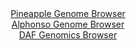 <div id="Pineapple_Genome_Browser" align="center">
  <a href="https://igv.org/app/?sessionURL=blob:zZJta9swFIX_iyBlA8eW7NiuDWXkravpSFizNE1KMbItO0ptyZNkO2nIf59WNvap0HzYGEggXSTdc46eI2iJkJQzEALbRK6JEDCA3PJugau6JDNcEQnCHJeSGECQnAjCUgLCI8ixVHh590Xf3CpVy9CyqKr7FWYFN6Vj4gq_cIY7aaa8ssa8LHHCBVZcSGskcMstWrT9jiS4rk3d2zFdK8MKW7ist5xJbtWEFXGn34t_l.KCMF6RuGpKRV8FxFqP1piZOf40XC2GaUqkvCWHKLsa3kbDe2e63Hz2xpvl_Ga19FYXC1owrBpBrtYDO7k8LJYP7XiiMnfSs0e1njzyi.JuN.w5k4vpvqaCyCvko8sBHPiDgQ6Hsozs_yffetAzvW8m89082qHk_nnSYa.IHkYbNSXfnDd8u.BkgJKnjWYBpFvhhwgaDvQM1_b6P5fo0oAw0OkITkH4.GQAJXD6rI8_HoE61JoYIMn35hUeA3CREQHCfgChj4LAdnUPGAToZBxBI8q_F.318i7woT20bS_Oaak0zlksWS1NzJjZprlZvJyZ5ddCsWx2O5.5uxZ2sPGLWet143W0GbyRpQF069fv00bfo.ifUPceIaZKzkXtRkTBIdlDj5FmP.M9.xqt3VZFGOFr_mZA54WTc1Fhpc_rit7.4q3FgmKmdKGlkia0pOqw0jnyDoTIdjS2IOUl1xwCUSQfoAEN5MKPf_B0Tk.nHw--">Pineapple Genome Browser</a>
</div>
<div id="Alphonso_Genome_Browser" align="center">
  <a href="https://igv.org/app/?sessionURL=blob:zZLtbpswGIXvxVKnTSJgTICAVE30I2nWtd0a0aypKuSAIV7Bdm0DSaPc.9xq0_50UvNj0ySEzCuDz3l4tqAjUlHOQAyQ7fq26wILqBXvZ7gRNbnEDVEgLnGtiAUkKYkkLCcg3oISK43T68_mzZXWQsWOQ7UYNJhV3FaejRv8xBnulZ3zxjnmdY2XXGLNpXKOJO64Q6tu0JMlFsI2Z3u27xRYYwfXYsWZ4o4grMp6873s1yirCOMNyZq21vQlQGbymIyFXeKPyXyW5DlR6pxspsVhcj5NbrzTdDEJjhfp1dk8DebvZrRiWLeSHCaduJlJtrjYUDGb9ZvF4_FXUqbL0fr2wDt5d7oWVBJ16IbuaAiHQQgNGMoKsv6fOpuL7tnbn0zCetTAq3Rc0uBbtT5AR6oozT06QOMJfb29C3YWqHneGhtAvpJh7ELLg4Hlo2DwvHRHFoSRYSQ5BfHdvQW0xPmD2X63BXojjDNAkcf2RR8LcFkQCeJBBGHoRhHyh.EQRpG7s7aglfXfAzxOr6MQogShICtprY3QRaaYUDZmzO7y0q6e9iR6pNtVc8Ki9ixaX_bCUPyiBBp_n5rV7Wj6B54WMMe__EhT9i2p_ol_bwli6.W.0k0_Re0FmsiqWfjs9Fk03KOG36gi2Ty8CgiZuvvBKblssDb7zcQ8_nSuw5Jips2go4ouaU31Zm448h7ELvKMuiDnNTcuAlkt30MLWq4PP_xW1Nvd734A">Alphonso Genome Browser</a>
</div>


<div id="DAF_Genomics_Browser" align="center">
  <a href="https://igv.org/app/?sessionURL=blob:tZFra9swFIb_i6D95LsdOzaE4a5dUlK6kdQJpJRwYh_HIpblSXLdLOS_T3gdg40yBh1IQuJc3lfnOZFnFJLyhiTEs9yR5brEILLi_RJYW.M9MJQkKaGWaBCBJQpsciTJiZQgFWSLO11ZKdXKxLYLKM09NpzRXFrSt6A1Je9UhTrV9Cxg8I030Esr50wnK7ChbiveSG5DnqOUpmO32Oy3PejjZ2w7tMQt62pFB9WtNqGNFVYJ2i1tCnz5i5H_oKwX_ZCul.lQP8fjbTFJ57fpyr_JNtPw4yb7PFtn4fpySfcNqE7gZF5U88NzOy7j3bTvZl.OUTjdCxbtKL_wry9vXloqUE7cyB0HThBGY3I2SM3zTiMgeSXcxA2MyBsbXhCYr1d_FOoZCE5J8vhkECUgP.j0xxNRx1aDIhK_dgMzg3BRoCCJGTtO5MaxNwqiwIlj92ycSCfqdyb5KVvEkeOlnhdaO2Bav6T1MD4t9GfwvTD.1lnvf8a0OdR05a4WsX8_u7te.xfe1cx5KP2rB9G_Acogb36s5IKB0qEfz1csUGs9ho36xcU_P52_Aw--">DAF Genomics Browser</a>
</div>
